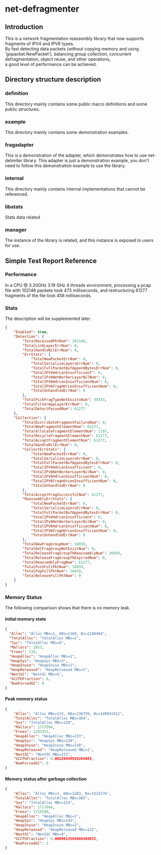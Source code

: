 # net-defragmenter
## Introduction
This is a network fragmentation reassembly library that now supports fragments of IPV4 and IPV6 types.  
By fast detecting data packets (without copying memory and using 'gopacket.NewPacket'), balancing group collection, 
concurrent defragmentation, object reuse, and other operations,  
a good level of performance can be achieved.
## Directory structure description
### definition
This directory mainly contains some public macro definitions and some public structures.
### example
This directory mainly contains some demonstration examples.
### fragadapter
This is a demonstration of the adapter, which demonstrates how to use net-delimiter library. This adapter is just a demonstration example, you don't need to follow this demonstration example to use the library.
### internal
This directory mainly contains internal implementations that cannot be referenced.
### libstats
Stats data related
### manager
The instance of the library is related, and this instance is exposed to users for use.

## Simple Test Report Reference
### Performance
In a CPU @ 3.20GHz 3.19 GHz 4 threads environment, processing a pcap file with 102146 packets took 473 milliseconds, and restructuring 61277 fragments of the file took 458 milliseconds.

### Stats
The description will be supplemented later.
```json
{
	"Enabled": true,
	"Detection": {
		"TotalReceivedPktNum": 102146,
		"TotalLinkLayerErrNum": 0,
		"TotalHandleNilErrNum": 0,
		"ErrStats": {
			"TotalNewPacketErrNum": 0,
			"TotalSerializeLayersErrNum": 0,
			"TotalFullPacketBufAppendBytesErrNum": 0,
			"TotalIPV4HdrLenInsufficient": 0,
			"TotalIPv6NetWorkerLayerNilNum": 0,
			"TotalIPV6HdrLenInsufficientNum": 0,
			"TotalIPV6FragHdrLenInsufficientNum": 0,
			"TotalUnhandledErrNum": 0
		},
		"TotalPickFragTypeNotExistsNum": 39343,
		"TotalFilterAppLayerErrNum": 0,
		"TotalDetectPassedNum": 61277
	},
	"Collection": {
		"TotalDistributeFragmentFailureNum": 0,
		"TotalNewFragmentElementNum": 61277,
		"TotalAllocateFragmentElementNum": 1197,
		"TotalRecycleFragmentElementNum": 61277,
		"TotalAcceptFragmentElementNum": 61277,
		"TotalHandleNilErrNum": 0,
		"CollectErrStats": {
			"TotalNewPacketErrNum": 0,
			"TotalSerializeLayersErrNum": 0,
			"TotalFullPacketBufAppendBytesErrNum": 0,
			"TotalIPV4HdrLenInsufficient": 0,
			"TotalIPv6NetWorkerLayerNilNum": 0,
			"TotalIPV6HdrLenInsufficientNum": 0,
			"TotalIPV6FragHdrLenInsufficientNum": 0,
			"TotalUnhandledErrNum": 0
		},
		"TotalAcceptFragSuccessfulNum": 61277,
		"ReassemblyErrStats": {
			"TotalNewPacketErrNum": 0,
			"TotalSerializeLayersErrNum": 0,
			"TotalFullPacketBufAppendBytesErrNum": 0,
			"TotalIPV4HdrLenInsufficient": 0,
			"TotalIPv6NetWorkerLayerNilNum": 0,
			"TotalIPV6HdrLenInsufficientNum": 0,
			"TotalIPV6FragHdrLenInsufficientNum": 0,
			"TotalUnhandledErrNum": 0
		},
		"TotalNewFragGroupNum": 16659,
		"TotalDelFragGroupNotExistNum": 0,
		"TotalReleaseFragGroupThReassemblyNum": 16659,
		"TotalReleaseFragGroupThExpiredNum": 0,
		"TotalReassemblyFragNum": 61277,
		"TotalPushFullPktNum": 16659,
		"TotalPopFullPktNum": 16659,
		"TotalReleaseFullPktNum": 0
	}
}
```

### Memory Status
The following comparison shows that there is no memory leak.
#### Initial memory state
```json
{
  "Alloc": "Alloc MBs=1, KBs=1160, Bs=1188464",
  "TotalAlloc": "TotalAlloc MBs=1",
  "Sys": "TotalAlloc MBs=6",
  "Mallocs": 2853,
  "Frees": 110,
  "HeapAlloc": "HeapAlloc MBs=1",
  "HeapSys": "HeapSys MBs=3",
  "HeapInuse": "HeapInuse MBs=2",
  "HeapReleased": "HeapReleased MBs=1",
  "NextGC": "NextGC MBs=5",
  "GCCPUFraction": 0,
  "NumForcedGC": 0
}
```
#### Peak memory status
```json
{
	"Alloc": "Alloc MBs=133, KBs=136759, Bs=140041912",
	"TotalAlloc": "TotalAlloc MBs=364",
	"Sys": "TotalAlloc MBs=150",
	"Mallocs": 1717504,
	"Frees": 1283353,
	"HeapAlloc": "HeapAlloc MBs=133",
	"HeapSys": "HeapSys MBs=139",
	"HeapInuse": "HeapInuse MBs=138",
	"HeapReleased": "HeapReleased MBs=1",
	"NextGC": "NextGC MBs=153",
	"GCCPUFraction": 0.06129849919264683,
	"NumForcedGC": 0
}
```
#### Memory status after garbage collection
```json
{
	"Alloc": "Alloc MBs=1, KBs=1283, Bs=1314176",
	"TotalAlloc": "TotalAlloc MBs=365",
	"Sys": "TotalAlloc MBs=154",
	"Mallocs": 1717664,
	"Frees": 1715580,
	"HeapAlloc": "HeapAlloc MBs=1",
	"HeapSys": "HeapSys MBs=143",
	"HeapInuse": "HeapInuse MBs=2",
	"HeapReleased": "HeapReleased MBs=132",
	"NextGC": "NextGC MBs=8",
	"GCCPUFraction": 0.0009613584960369672,
	"NumForcedGC": 3
}
```




